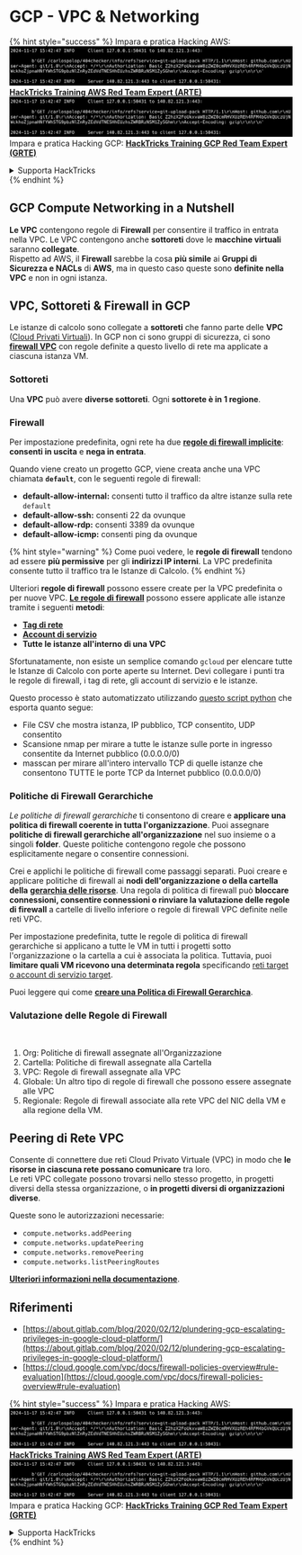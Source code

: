 # GCP - VPC & Networking

{% hint style="success" %}
Impara e pratica Hacking AWS:<img src="../../../../.gitbook/assets/image (1).png" alt="" data-size="line">[**HackTricks Training AWS Red Team Expert (ARTE)**](https://training.hacktricks.xyz/courses/arte)<img src="../../../../.gitbook/assets/image (1).png" alt="" data-size="line">\
Impara e pratica Hacking GCP: <img src="../../../../.gitbook/assets/image (2).png" alt="" data-size="line">[**HackTricks Training GCP Red Team Expert (GRTE)**<img src="../../../../.gitbook/assets/image (2).png" alt="" data-size="line">](https://training.hacktricks.xyz/courses/grte)

<details>

<summary>Supporta HackTricks</summary>

* Controlla i [**piani di abbonamento**](https://github.com/sponsors/carlospolop)!
* **Unisciti al** 💬 [**gruppo Discord**](https://discord.gg/hRep4RUj7f) o al [**gruppo telegram**](https://t.me/peass) o **seguici** su **Twitter** 🐦 [**@hacktricks\_live**](https://twitter.com/hacktricks\_live)**.**
* **Condividi trucchi di hacking inviando PR ai** [**HackTricks**](https://github.com/carlospolop/hacktricks) e [**HackTricks Cloud**](https://github.com/carlospolop/hacktricks-cloud) repos di github.

</details>
{% endhint %}

## **GCP Compute Networking in a Nutshell**

**Le VPC** contengono regole di **Firewall** per consentire il traffico in entrata nella VPC. Le VPC contengono anche **sottoreti** dove le **macchine virtuali** saranno **collegate**.\
Rispetto ad AWS, il **Firewall** sarebbe la cosa **più simile** ai **Gruppi di Sicurezza e NACLs** di **AWS**, ma in questo caso queste sono **definite nella VPC** e non in ogni istanza.

## **VPC, Sottoreti & Firewall in GCP**

Le istanze di calcolo sono collegate a **sottoreti** che fanno parte delle **VPC** ([Cloud Privati Virtuali](https://cloud.google.com/vpc/docs/vpc)). In GCP non ci sono gruppi di sicurezza, ci sono [**firewall VPC**](https://cloud.google.com/vpc/docs/firewalls) con regole definite a questo livello di rete ma applicate a ciascuna istanza VM.

### Sottoreti

Una **VPC** può avere **diverse sottoreti**. Ogni **sottorete è in 1 regione**.

### Firewall

Per impostazione predefinita, ogni rete ha due [**regole di firewall implicite**](https://cloud.google.com/vpc/docs/firewalls#default\_firewall\_rules): **consenti in uscita** e **nega in entrata**.

Quando viene creato un progetto GCP, viene creata anche una VPC chiamata **`default`**, con le seguenti regole di firewall:

* **default-allow-internal:** consenti tutto il traffico da altre istanze sulla rete `default`
* **default-allow-ssh:** consenti 22 da ovunque
* **default-allow-rdp:** consenti 3389 da ovunque
* **default-allow-icmp:** consenti ping da ovunque

{% hint style="warning" %}
Come puoi vedere, le **regole di firewall** tendono ad essere **più permissive** per gli **indirizzi IP interni**. La VPC predefinita consente tutto il traffico tra le Istanze di Calcolo.
{% endhint %}

Ulteriori **regole di firewall** possono essere create per la VPC predefinita o per nuove VPC. [**Le regole di firewall**](https://cloud.google.com/vpc/docs/firewalls) possono essere applicate alle istanze tramite i seguenti **metodi**:

* [**Tag di rete**](https://cloud.google.com/vpc/docs/add-remove-network-tags)
* [**Account di servizio**](https://cloud.google.com/vpc/docs/firewalls#serviceaccounts)
* **Tutte le istanze all'interno di una VPC**

Sfortunatamente, non esiste un semplice comando `gcloud` per elencare tutte le Istanze di Calcolo con porte aperte su Internet. Devi collegare i punti tra le regole di firewall, i tag di rete, gli account di servizio e le istanze.

Questo processo è stato automatizzato utilizzando [questo script python](https://gitlab.com/gitlab-com/gl-security/gl-redteam/gcp\_firewall\_enum) che esporta quanto segue:

* File CSV che mostra istanza, IP pubblico, TCP consentito, UDP consentito
* Scansione nmap per mirare a tutte le istanze sulle porte in ingresso consentite da Internet pubblico (0.0.0.0/0)
* masscan per mirare all'intero intervallo TCP di quelle istanze che consentono TUTTE le porte TCP da Internet pubblico (0.0.0.0/0)

### Politiche di Firewall Gerarchiche <a href="#hierarchical-firewall-policies" id="hierarchical-firewall-policies"></a>

_Le politiche di firewall gerarchiche_ ti consentono di creare e **applicare una politica di firewall coerente in tutta l'organizzazione**. Puoi assegnare **politiche di firewall gerarchiche all'organizzazione** nel suo insieme o a singoli **folder**. Queste politiche contengono regole che possono esplicitamente negare o consentire connessioni.

Crei e applichi le politiche di firewall come passaggi separati. Puoi creare e applicare politiche di firewall ai **nodi dell'organizzazione o della cartella della** [**gerarchia delle risorse**](https://cloud.google.com/resource-manager/docs/cloud-platform-resource-hierarchy). Una regola di politica di firewall può **bloccare connessioni, consentire connessioni o rinviare la valutazione delle regole di firewall** a cartelle di livello inferiore o regole di firewall VPC definite nelle reti VPC.

Per impostazione predefinita, tutte le regole di politica di firewall gerarchiche si applicano a tutte le VM in tutti i progetti sotto l'organizzazione o la cartella a cui è associata la politica. Tuttavia, puoi **limitare quali VM ricevono una determinata regola** specificando [reti target o account di servizio target](https://cloud.google.com/vpc/docs/firewall-policies#targets).

Puoi leggere qui come [**creare una Politica di Firewall Gerarchica**](https://cloud.google.com/vpc/docs/using-firewall-policies#gcloud).

### Valutazione delle Regole di Firewall

<figure><img src="../../../../.gitbook/assets/image (2) (1).png" alt=""><figcaption></figcaption></figure>

1. Org: Politiche di firewall assegnate all'Organizzazione
2. Cartella: Politiche di firewall assegnate alla Cartella
3. VPC: Regole di firewall assegnate alla VPC
4. Globale: Un altro tipo di regole di firewall che possono essere assegnate alle VPC
5. Regionale: Regole di firewall associate alla rete VPC del NIC della VM e alla regione della VM.

## Peering di Rete VPC

Consente di connettere due reti Cloud Privato Virtuale (VPC) in modo che **le risorse in ciascuna rete possano comunicare** tra loro.\
Le reti VPC collegate possono trovarsi nello stesso progetto, in progetti diversi della stessa organizzazione, o **in progetti diversi di organizzazioni diverse**.

Queste sono le autorizzazioni necessarie:

* `compute.networks.addPeering`
* `compute.networks.updatePeering`
* `compute.networks.removePeering`
* `compute.networks.listPeeringRoutes`

[**Ulteriori informazioni nella documentazione**](https://cloud.google.com/vpc/docs/vpc-peering).

## Riferimenti

* [https://about.gitlab.com/blog/2020/02/12/plundering-gcp-escalating-privileges-in-google-cloud-platform/](https://about.gitlab.com/blog/2020/02/12/plundering-gcp-escalating-privileges-in-google-cloud-platform/)
* [https://cloud.google.com/vpc/docs/firewall-policies-overview#rule-evaluation](https://cloud.google.com/vpc/docs/firewall-policies-overview#rule-evaluation)

{% hint style="success" %}
Impara e pratica Hacking AWS:<img src="../../../../.gitbook/assets/image (1).png" alt="" data-size="line">[**HackTricks Training AWS Red Team Expert (ARTE)**](https://training.hacktricks.xyz/courses/arte)<img src="../../../../.gitbook/assets/image (1).png" alt="" data-size="line">\
Impara e pratica Hacking GCP: <img src="../../../../.gitbook/assets/image (2).png" alt="" data-size="line">[**HackTricks Training GCP Red Team Expert (GRTE)**<img src="../../../../.gitbook/assets/image (2).png" alt="" data-size="line">](https://training.hacktricks.xyz/courses/grte)

<details>

<summary>Supporta HackTricks</summary>

* Controlla i [**piani di abbonamento**](https://github.com/sponsors/carlospolop)!
* **Unisciti al** 💬 [**gruppo Discord**](https://discord.gg/hRep4RUj7f) o al [**gruppo telegram**](https://t.me/peass) o **seguici** su **Twitter** 🐦 [**@hacktricks\_live**](https://twitter.com/hacktricks\_live)**.**
* **Condividi trucchi di hacking inviando PR ai** [**HackTricks**](https://github.com/carlospolop/hacktricks) e [**HackTricks Cloud**](https://github.com/carlospolop/hacktricks-cloud) repos di github.

</details>
{% endhint %}
